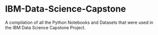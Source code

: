 # IBM-Data-Science-Capstone

A compilation of all the Python Notebooks and Datasets that were used in the IBM Data Science Capstone Project. 
